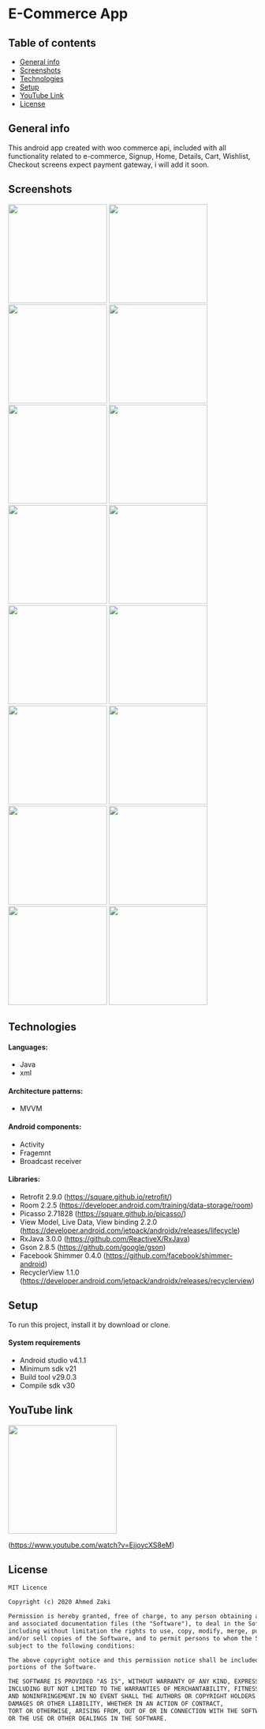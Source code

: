 # E-Commerce App


## Table of contents
* [General info](#general-info)
* [Screenshots](#screenshots)
* [Technologies](#technologies)
* [Setup](#setup)
* [YouTube Link](#youtube-link)
* [License](#license)

## General info

This android app created with woo commerce api, included with all functionality related to e-commerce,
Signup, Home, Details, Cart, Wishlist, Checkout screens expect payment gateway, i will add it soon.

## Screenshots

<img src="images/1-home-grid.jpg" width="200" > <img src="images/2-home-list.jpg" width="200" >
<img src="images/3-details.jpg" width="200" >
<img src="images/4-zoom.jpg" width="200" >
<img src="images/5-more-details.jpg" width="200" >
<img src="images/6-wishlist.jpg" width="200" >
<img src="images/7-cart.jpg" width="200" >
<img src="images/8-checkout-shipping.jpg" width="200" >
<img src="images/9-checkout-payment.jpg" width="200" >
<img src="images/10-checkout-review.jpg" width="200" >
<img src="images/11-review_scroll.jpg" width="200" >
<img src="images/12-finish.jpg" width="200" >
<img src="images/13-menu.jpg" width="200" >
<img src="images/14-signup.jpg" width="200" >
<img src="images/15-empty_wishlist.jpg" width="200" >
<img src="images/16-empty-cart.jpg" width="200" >

## Technologies

#### Languages:
- Java 
- xml

#### Architecture patterns:
- MVVM

#### Android components:
- Activity 
- Fragemnt
- Broadcast receiver

#### Libraries:
- Retrofit 2.9.0 (https://square.github.io/retrofit/)
- Room 2.2.5 (https://developer.android.com/training/data-storage/room)
- Picasso 2.71828 (https://square.github.io/picasso/)
- View Model, Live Data, View binding 2.2.0 (https://developer.android.com/jetpack/androidx/releases/lifecycle)
- RxJava 3.0.0 (https://github.com/ReactiveX/RxJava)
- Gson 2.8.5 (https://github.com/google/gson)
- Facebook Shimmer 0.4.0 (https://github.com/facebook/shimmer-android)
- RecyclerView 1.1.0 (https://developer.android.com/jetpack/androidx/releases/recyclerview)

## Setup

To run this project, install it by download or clone.

#### System requirements
- Android studio v4.1.1
- Minimum sdk v21
- Build tool v29.0.3
- Compile sdk v30

## YouTube link 

<img src="images/E-commerce.png" width="220" >

(https://www.youtube.com/watch?v=EjjoycXS8eM)

## License

```html
MIT Licence 

Copyright (c) 2020 Ahmed Zaki

Permission is hereby granted, free of charge, to any person obtaining a copy of this software
and associated documentation files (the "Software"), to deal in the Software without restriction,
including without limitation the rights to use, copy, modify, merge, publish, distribute, sublicense,
and/or sell copies of the Software, and to permit persons to whom the Software is furnished to do so, 
subject to the following conditions:

The above copyright notice and this permission notice shall be included in all copies or substantial 
portions of the Software.

THE SOFTWARE IS PROVIDED "AS IS", WITHOUT WARRANTY OF ANY KIND, EXPRESS OR IMPLIED, 
INCLUDING BUT NOT LIMITED TO THE WARRANTIES OF MERCHANTABILITY, FITNESS FOR A PARTICULAR PURPOSE
AND NONINFRINGEMENT.IN NO EVENT SHALL THE AUTHORS OR COPYRIGHT HOLDERS BE LIABLE FOR ANY CLAIM,
DAMAGES OR OTHER LIABILITY, WHETHER IN AN ACTION OF CONTRACT,
TORT OR OTHERWISE, ARISING FROM, OUT OF OR IN CONNECTION WITH THE SOFTWARE
OR THE USE OR OTHER DEALINGS IN THE SOFTWARE.
```
